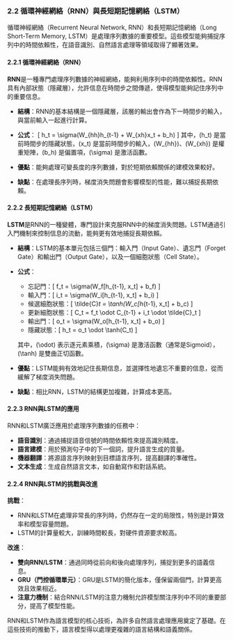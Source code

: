 ### **2.2 循環神經網絡（RNN）與長短期記憶網絡（LSTM）**

循環神經網絡（Recurrent Neural Network, RNN）和長短期記憶網絡（Long Short-Term Memory, LSTM）是處理序列數據的重要模型。這些模型能夠捕捉序列中的時間依賴性，在語音識別、自然語言處理等領域取得了顯著效果。

#### **2.2.1 循環神經網絡（RNN）**

**RNN**是一種專門處理序列數據的神經網絡，能夠利用序列中的時間依賴性。RNN具有內部狀態（隱藏層），允許信息在時間步之間傳遞，使得模型能夠記住序列中的重要信息。

- **結構**：RNN的基本結構是一個隱藏層，該層的輸出會作為下一時間步的輸入，與當前輸入一起進行計算。
- **公式**：
  \[
  h_t = \sigma(W_{hh}h_{t-1} + W_{xh}x_t + b_h)
  \]
  其中，\(h_t\) 是當前時間步的隱藏狀態，\(x_t\) 是當前時間步的輸入，\(W_{hh}\)、\(W_{xh}\) 是權重矩陣，\(b_h\) 是偏置項，\(\sigma\) 是激活函數。

- **優點**：能夠處理可變長度的序列數據，對於短期依賴關係的建模效果較好。
- **缺點**：在處理長序列時，梯度消失問題會影響模型的性能，難以捕捉長期依賴。

#### **2.2.2 長短期記憶網絡（LSTM）**

**LSTM**是RNN的一種變體，專門設計來克服RNN中的梯度消失問題。LSTM通過引入門機制來控制信息的流動，能夠更有效地捕捉長期依賴。

- **結構**：LSTM的基本單元包括三個門：輸入門（Input Gate）、遺忘門（Forget Gate）和輸出門（Output Gate），以及一個細胞狀態（Cell State）。

- **公式**：
  - 忘記門：\[
    f_t = \sigma(W_f[h_{t-1}, x_t] + b_f)
    \]
  - 輸入門：\[
    i_t = \sigma(W_i[h_{t-1}, x_t] + b_i)
    \]
  - 候選細胞狀態：\[
    \tilde{C}_t = \tanh(W_c[h_{t-1}, x_t] + b_c)
    \]
  - 更新細胞狀態：\[
    C_t = f_t \odot C_{t-1} + i_t \odot \tilde{C}_t
    \]
  - 輸出門：\[
    o_t = \sigma(W_o[h_{t-1}, x_t] + b_o)
    \]
  - 隱藏狀態：\[
    h_t = o_t \odot \tanh(C_t)
    \]

  其中，\(\odot\) 表示逐元素乘積，\(\sigma\) 是激活函數（通常是Sigmoid），\(\tanh\) 是雙曲正切函數。

- **優點**：LSTM能夠有效地記住長期信息，並選擇性地遺忘不重要的信息，從而緩解了梯度消失問題。
- **缺點**：相比RNN，LSTM的結構更加複雜，計算成本更高。

#### **2.2.3 RNN與LSTM的應用**

RNN和LSTM廣泛應用於處理序列數據的任務中：

- **語音識別**：通過捕捉語音信號的時間依賴性來提高識別精度。
- **語言建模**：用於預測句子中的下一個詞，提升語言生成的質量。
- **機器翻譯**：將源語言序列映射到目標語言序列，提高翻譯的準確性。
- **文本生成**：生成自然語言文本，如自動寫作和對話系統。

#### **2.2.4 RNN與LSTM的挑戰與改進**

**挑戰**：
- RNN和LSTM在處理非常長的序列時，仍然存在一定的局限性，特別是計算效率和模型容量問題。
- LSTM的計算量較大，訓練時間較長，對硬件資源要求較高。

**改進**：
- **雙向RNN/LSTM**：通過同時從前向和後向處理序列，捕捉到更多的語義信息。
- **GRU（門控循環單元）**：GRU是LSTM的簡化版本，僅保留兩個門，計算更高效且效果相近。
- **注意力機制**：結合RNN/LSTM的注意力機制允許模型關注序列中不同的重要部分，提高了模型性能。

RNN和LSTM作為語言模型的核心技術，為許多自然語言處理應用奠定了基礎。在這些技術的推動下，語言模型得以處理更複雜的語言結構和語義關係。